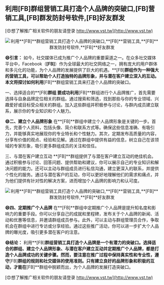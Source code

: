 ## **利用**[FB]**群组营销工具打造个人品牌的突破口,**[FB]**营销工具,**[FB]**群发防封号软件,**[FB]**好友群发**

[😍想了解推广相关软件的朋友请登录 http://www.vst.tw](http://www.vst.tw)

 <center><img src="https://vst.tw/MP4/tuiguang/png/6.png" alt="利用**[FB]**群组营销工具打造个人品牌的突破口,**[FB]**营销工具,**[FB]**群发防封号软件,**[FB]**好友群发"></center>

**😄引言：**
如今，社交媒体已成为推广个人品牌的重要渠道之一。在众多社交媒体平台中，Facebook（**[FB]**）作为全球最大的社交网络之一，拥有庞大的用户群体和多元化的功能，为个人品牌的发展提供了巨大的机遇。**[FB]**群组作为一种强大的营销工具，可以帮助个人打造独特的品牌形象，并与潜在客户建立深入的互动。本文将探讨如何利用**[FB]**群组营销工具来打造个人品牌的突破口。

一、选择适合的**[FB]**群组
要成功利用**[FB]**群组进行个人品牌推广，首先需要选择与自身品牌定位相关的群组。通过搜索和筛选，找到那些与你的专业领域、兴趣爱好或目标受众相关的群组。加入这些群组并积极参与讨论，与群内成员建立联系，展示你的专业知识和个人魅力。

**😄二、建立个人品牌形象**
在**[FB]**群组中建立个人品牌形象是关键的一步。首先，完善个人资料，包括头像、简介和联系方式等。确保这些信息准确、有吸引力，并能够真实地展现你的专业特长和个性魅力。其次，定期发布高质量的内容，分享有价值的观点、经验和见解。通过在群组中提供有益的信息，树立自己在该领域的专家形象，吸引更多群组成员的关注和信任。

三、与潜在客户建立互动
**[FB]**群组提供了与潜在客户建立互动的绝佳机会。通过积极参与讨论、回答问题、提供帮助和建议，你可以展示自己的专业知识和解决问题的能力。还可以主动与群组成员进行私信沟通，建立更深入的联系，并提供个性化的服务。通过与潜在客户的互动，你可以更好地理解他们的需求和痛点，并为他们提供有针对性的解决方案，进而增加个人品牌的影响力和认可度。

 <center><img src="https://vst.tw/MP4/tuiguang/png/6.png" alt="利用**[FB]**群组营销工具打造个人品牌的突破口,**[FB]**营销工具,**[FB]**群发防封号软件,**[FB]**好友群发"></center>

**😄四、定期推广个人品牌**
在**[FB]**群组中定期推广个人品牌是提升知名度和影响力的重要手段。你可以分享自己的成就和里程碑，发布关于个人品牌的新闻、活动和优惠等信息，并邀请群组成员参与。此外，可以主动与群组管理员合作，争取机会在群组中进行专访或分享经验。通过这些推广活动，你可以进一步扩大个人品牌的曝光度，吸引更多潜在客户的注意。

**😄结论：**
利用**[FB]**群组营销工具打造个人品牌是一个有潜力的突破口。选择适合的群组、建立个人品牌形象、与潜在客户建立互动并定期推广个人品牌，都是打造个人品牌成功的关键步骤。然而，要注意在推广过程中保持真实性和专业性，遵守**[FB]**群组的规则和社交媒体的使用准则。只有建立良好的品牌形象和积极的互动，才能在**[FB]**群组中脱颖而出，为个人品牌的发展打造突破口。

[😍想了解推广相关软件的朋友请登录 http://www.vst.tw](http://www.vst.tw)



